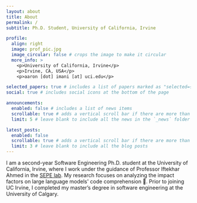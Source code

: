 ```yaml
---
layout: about
title: About
permalink: /
subtitle: Ph.D. Student, University of California, Irvine

profile:
  align: right
  image: prof_pic.jpg
  image_circular: false # crops the image to make it circular
  more_info: >
    <p>University of California, Irvine</p>
    <p>Irvine, CA, USA</p>
    <p>aaron [dot] imani [at] uci.edu</p>

selected_papers: true # includes a list of papers marked as "selected={true}"
social: true # includes social icons at the bottom of the page

announcements:
  enabled: false # includes a list of news items
  scrollable: true # adds a vertical scroll bar if there are more than 3 news items
  limit: 5 # leave blank to include all the news in the `_news` folder

latest_posts:
  enabled: false
  scrollable: true # adds a vertical scroll bar if there are more than 3 new posts items
  limit: 3 # leave blank to include all the blog posts
---
```


I am a second-year Software Engineering Ph.D. student at the University of California, Irvine, where I work under the guidance of Professor Iftekhar Ahmed in the [SEPE lab](https://moshirpour.com). My research focuses on analyzing the impact factors on large language models' code comprehension 🧠. Prior to joining UC Irvine, I completed my master’s degree in software engineering at the University of Calgary.